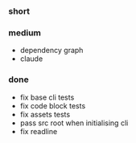 ### short

### medium

- dependency graph
- claude

### done

- fix base cli tests
- fix code block tests
- fix assets tests
- pass src root when initialising cli
- fix readline

